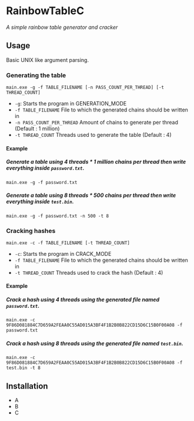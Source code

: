 # RainbowTableC
*A simple rainbow table generator and cracker*

## Usage

Basic UNIX like argument parsing.

### Generating the table
`main.exe -g -f TABLE_FILENAME [-n PASS_COUNT_PER_THREAD] [-t THREAD_COUNT]`
* `-g`: Starts the program in GENERATION_MODE
* `-f TABLE_FILENAME` File to which the generated chains should be written in
* `-n PASS_COUNT_PER_THREAD` Amount of chains to generate per thread (Default : 1 million)
* `-t THREAD_COUNT` Threads used to generate the table (Default : 4)

#### Example

##### Generate a table using 4 threads * 1 million chains per thread then write everything inside `password.txt`.
`main.exe -g -f password.txt`

##### Generate a table using 8 threads * 500 chains per thread then write everything inside `test.bin`.
`main.exe -g -f password.txt -n 500 -t 8`

### Cracking hashes
`main.exe -c -f TABLE_FILENAME [-t THREAD_COUNT]`
* `-c`: Starts the program in CRACK_MODE
* `-f TABLE_FILENAME` File to which the generated chains should be written in
* `-t THREAD_COUNT` Threads used to crack the hash (Default : 4)

#### Example

##### Crack a hash using 4 threads using the generated file named `password.txt`.
`main.exe -c 9F86D081884C7D659A2FEAA0C55AD015A3BF4F1B2B0B822CD15D6C15B0F00A08 -f password.txt`

##### Crack a hash using 8 threads using the generated file named `test.bin`.
`main.exe -c 9F86D081884C7D659A2FEAA0C55AD015A3BF4F1B2B0B822CD15D6C15B0F00A08 -f test.bin -t 8`

## Installation
* A
* B
* C